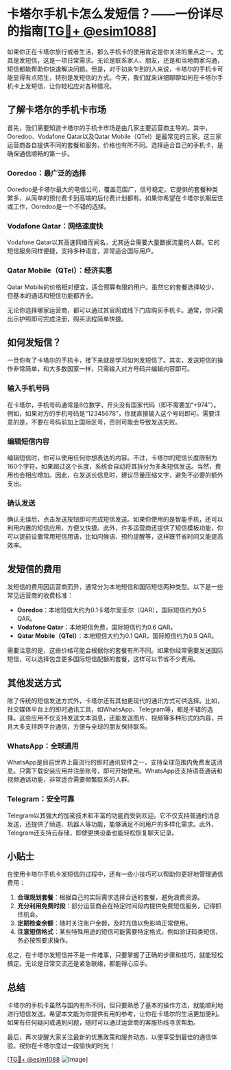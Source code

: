 # 卡塔尔手机卡怎么发短信？——一份详尽的指南[[TG💪+ @esim1088](https://t.me/s/esim1088)]

如果你正在卡塔尔旅行或者生活，那么手机卡的使用肯定是你关注的重点之一。尤其是发短信，这是一项日常需求。无论是联系家人、朋友，还是和当地商家沟通，短信都能帮助你快速解决问题。但是，对于初来乍到的人来说，卡塔尔的手机卡可能显得有点陌生，特别是发短信的方式。今天，我们就来详细聊聊如何在卡塔尔手机卡上发短信，让你轻松应对各种情况。

## 了解卡塔尔的手机卡市场

首先，我们需要知道卡塔尔的手机卡市场是由几家主要运营商主导的。其中，Ooredoo、Vodafone Qatar以及Qatar Mobile（QTel）是最常见的三家。这三家运营商各自提供不同的套餐和服务，价格也有所不同。选择适合自己的手机卡，是确保通信顺畅的第一步。

### Ooredoo：最广泛的选择
Ooredoo是卡塔尔最大的电信公司，覆盖范围广，信号稳定。它提供的套餐种类繁多，从简单的预付费卡到高端的后付费计划都有。如果你希望在卡塔尔长期居住或工作，Ooredoo是一个不错的选择。

### Vodafone Qatar：网络速度快
Vodafone Qatar以其高速网络而闻名，尤其适合需要大量数据流量的人群。它的短信服务同样便捷，支持多种语言，非常适合国际用户。

### Qatar Mobile（QTel）：经济实惠
Qatar Mobile的价格相对便宜，适合预算有限的用户。虽然它的套餐选择较少，但基本的通话和短信功能都齐全。

无论你选择哪家运营商，都可以通过其官网或线下门店购买手机卡。通常，你只需出示护照即可完成注册，购买流程简单快捷。

## 如何发短信？

一旦你有了卡塔尔的手机卡，接下来就是学习如何发短信了。其实，发送短信的操作非常简单，和大多数国家一样，只需输入对方号码并编辑内容即可。

### 输入手机号码
在卡塔尔，手机号码通常是8位数字，开头没有国家代码（即不需要加“+974”）。例如，如果对方的手机号码是“12345678”，你就直接输入这个号码即可。需要注意的是，不要在号码前加上国际区号，否则可能会导致发送失败。

### 编辑短信内容
编辑短信时，你可以使用任何你想表达的内容。不过，卡塔尔的短信长度限制为160个字符。如果超过这个长度，系统会自动将其拆分为多条短信发送。当然，费用也会相应增加。因此，在发送长信息时，建议尽量压缩文字，避免不必要的额外支出。

### 确认发送
确认无误后，点击发送按钮即可完成短信发送。如果你使用的是智能手机，还可以利用内置的短信应用，方便又快捷。此外，许多运营商还提供了短信模板功能，你可以提前设置常用短信用语，比如问候语、预约提醒等，这样既节省时间又能提高效率。

## 发短信的费用

发短信的费用因运营商而异，通常分为本地短信和国际短信两种类型。以下是一些常见运营商的收费标准：

- **Ooredoo**：本地短信大约为0.1卡塔尔里亚尔（QAR），国际短信约为0.5 QAR。
- **Vodafone Qatar**：本地短信免费，国际短信约为0.6 QAR。
- **Qatar Mobile（QTel）**：本地短信大约为0.1 QAR，国际短信约为0.5 QAR。

需要注意的是，这些价格可能会根据你的套餐有所不同。如果你经常需要发送国际短信，可以选择包含更多国际短信配额的套餐，这样可以节省不少费用。

## 其他发送方式

除了传统的短信发送方式外，卡塔尔还有其他更现代的通讯方式可供选择。比如，社交媒体平台上的即时通讯工具，如WhatsApp、Telegram等，都是不错的选择。这些应用不仅支持发送文本消息，还能发送图片、视频等多种形式的内容，并且大多支持跨平台通信，方便与全球的朋友保持联系。

### WhatsApp：全球通用
WhatsApp是目前世界上最流行的即时通讯软件之一，支持全球范围内免费发送消息。只需下载安装应用并注册账号，即可开始使用。WhatsApp还支持语音通话和视频通话功能，非常适合需要频繁联系的人群。

### Telegram：安全可靠
Telegram以其强大的加密技术和丰富的功能而受到欢迎。它不仅支持普通的消息发送，还提供了频道、机器人等功能，能够满足不同用户的多样化需求。此外，Telegram还支持云存储，即使更换设备也能轻松恢复聊天记录。

## 小贴士

在使用卡塔尔手机卡发短信的过程中，还有一些小技巧可以帮助你更好地管理通信费用：

1. **合理规划套餐**：根据自己的实际需求选择合适的套餐，避免浪费资源。
2. **充分利用免费时段**：部分运营商会在特定时间段内提供免费短信服务，记得抓住机会。
3. **定期检查余额**：随时关注账户余额，及时充值以免影响正常使用。
4. **注意短信格式**：某些特殊用途的短信可能需要特定格式，例如验证码类短信，务必按照要求操作。

总之，在卡塔尔发短信并不是一件难事，只要掌握了正确的步骤和技巧，就能轻松搞定。无论是日常交流还是紧急联络，都能得心应手。

## 总结

卡塔尔的手机卡虽然与国内有所不同，但只要熟悉了基本的操作方法，就能顺利地进行短信发送。希望本文能为你提供有用的参考，让你在卡塔尔的生活更加便利。如果有任何疑问或遇到问题，随时可以通过运营商的客服热线寻求帮助。

最后，再次提醒大家关注最新的优惠政策和服务动态，以便享受到最佳的通信体验。祝你在卡塔尔度过一段愉快的时光！

[[TG💪+ @esim1088](https://t.me/s/esim1088) ![Image](https://i.postimg.cc/4NQfJmqS/Snipaste-2025-05-13-00-14-12.png)]